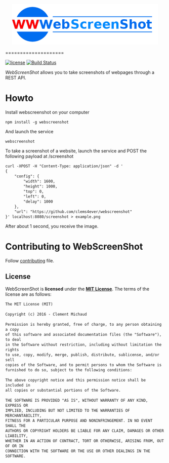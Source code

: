 <p align="center">
  <img src="/docs/img/webscreenshot_logo.png" alt="Logo"/>
</p>
====================

[![license](https://img.shields.io/github/license/mashape/apistatus.svg?maxAge=2592000)][MIT License] [![Build Status](https://travis-ci.org/clems4ever/webscreenshot.svg?branch=master)](https://travis-ci.org/clems4ever/webscreenshot)

*WebScreenShot* allows you to take screenshots of webpages through a REST API.

# Howto

Install webscreenshot on your computer 

    npm install -g webscreenshot

And launch the service

    webscreenshot

To take a screenshot of a website, launch the service and POST the following payload at /screenshot

    curl -XPOST -H "Content-Type: application/json" -d '
    {
        "config": {
            "width": 1600, 
            "height": 1000, 
            "top": 0, 
            "left": 0, 
            "delay": 1000
        }, 
        "url": "https://github.com/clems4ever/webscreenshot"
    }' localhost:8080/screenshot > example.png 

After about 1 second, you receive the image. 

# Contributing to WebScreenShot

Follow [contributing](CONTRIBUTING.md) file.

License
---------------------

WebScreenShot is **licensed** under the **[MIT License]**. The terms of the license are as follows:

    The MIT License (MIT)

    Copyright (c) 2016 - Clement Michaud

    Permission is hereby granted, free of charge, to any person obtaining a copy
    of this software and associated documentation files (the "Software"), to deal
    in the Software without restriction, including without limitation the rights
    to use, copy, modify, merge, publish, distribute, sublicense, and/or sell
    copies of the Software, and to permit persons to whom the Software is
    furnished to do so, subject to the following conditions:

    The above copyright notice and this permission notice shall be included in
    all copies or substantial portions of the Software.

    THE SOFTWARE IS PROVIDED "AS IS", WITHOUT WARRANTY OF ANY KIND, EXPRESS OR
    IMPLIED, INCLUDING BUT NOT LIMITED TO THE WARRANTIES OF MERCHANTABILITY,
    FITNESS FOR A PARTICULAR PURPOSE AND NONINFRINGEMENT. IN NO EVENT SHALL THE
    AUTHORS OR COPYRIGHT HOLDERS BE LIABLE FOR ANY CLAIM, DAMAGES OR OTHER LIABILITY,
    WHETHER IN AN ACTION OF CONTRACT, TORT OR OTHERWISE, ARISING FROM, OUT OF OR IN
    CONNECTION WITH THE SOFTWARE OR THE USE OR OTHER DEALINGS IN THE SOFTWARE.


[MIT License]: https://opensource.org/licenses/MIT
